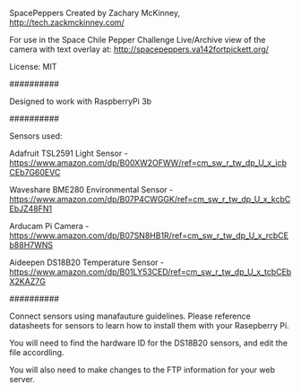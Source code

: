 SpacePeppers
Created by Zachary McKinney, http://tech.zackmckinney.com/

For use in the Space Chile Pepper Challenge
Live/Archive view of the camera with text overlay at:
http://spacepeppers.va142fortpickett.org/

License: MIT

##########

Designed to work with RaspberryPi 3b

##########

Sensors used:

Adafruit TSL2591 Light Sensor - https://www.amazon.com/dp/B00XW2OFWW/ref=cm_sw_r_tw_dp_U_x_icbCEb7G60EVC

Waveshare BME280 Environmental Sensor - https://www.amazon.com/dp/B07P4CWGGK/ref=cm_sw_r_tw_dp_U_x_kcbCEbJZ48FN1

Arducam Pi Camera - https://www.amazon.com/dp/B07SN8HB1R/ref=cm_sw_r_tw_dp_U_x_rcbCEb88H7WNS

Aideepen DS18B20 Temperature Sensor - https://www.amazon.com/dp/B01LY53CED/ref=cm_sw_r_tw_dp_U_x_tcbCEbX2KAZ7G

##########

Connect sensors using manafauture guidelines. Please reference datasheets for sensors to learn how to install them with your
Rasepberry Pi. 

You will need to find the hardware ID for the DS18B20 sensors, and edit the file accordling. 

You will also need to make changes to the FTP information for your web server.
